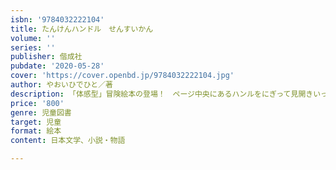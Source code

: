 ```yaml
---
isbn: '9784032222104'
title: たんけんハンドル　せんすいかん
volume: ''
series: ''
publisher: 偕成社
pubdate: '2020-05-28'
cover: 'https://cover.openbd.jp/9784032222104.jpg'
author: やおいひでひと／著
description: 「体感型」冒険絵本の登場！　ページ中央にあるハンルをにぎって見開きいっぱいに広がる神秘の海を、潜水艦で冒険しよう！
price: '800'
genre: 児童図書
target: 児童
format: 絵本
content: 日本文学、小説・物語

---
```

